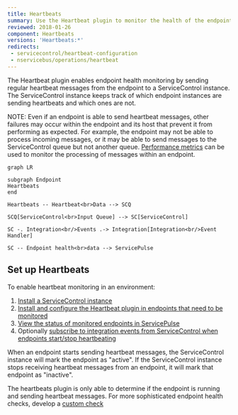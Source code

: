 ```yaml
---
title: Heartbeats
summary: Use the Heartbeat plugin to monitor the health of the endpoints
reviewed: 2018-01-26
component: Heartbeats
versions: 'Heartbeats:*'
redirects:
 - servicecontrol/heartbeat-configuration
 - nservicebus/operations/heartbeat
---
```


The Heartbeat plugin enables endpoint health monitoring by sending regular heartbeat messages from the endpoint to a ServiceControl instance. The ServiceControl instance keeps track of which endpoint instances are sending heartbeats and which ones are not.

NOTE: Even if an endpoint is able to send heartbeat messages, other failures may occur within the endpoint and its host that prevent it from performing as expected. For example, the endpoint may not be able to process incoming messages, or it may be able to send messages to the ServiceControl queue but not another queue. [Performance metrics](/monitoring/metrics/) can be used to monitor the processing of messages within an endpoint.

```mermaid
graph LR

subgraph Endpoint
Heartbeats
end

Heartbeats -- Heartbeat<br>Data --> SCQ

SCQ[ServiceControl<br>Input Queue] --> SC[ServiceControl]

SC -. Integration<br/>Events .-> Integration[Integration<br/>Event Handler]

SC -- Endpoint health<br>data --> ServicePulse
```


## Set up Heartbeats

To enable heartbeat monitoring in an environment:

1. [Install a ServiceControl instance](/servicecontrol/servicecontrol-instances/)
2. [Install and configure the Heartbeat plugin in endpoints that need to be monitored](install-plugin.md)
3. [View the status of monitored endpoints in ServicePulse](in-servicepulse.md)
4. Optionally [subscribe to integration events from ServiceControl when endpoints start/stop heartbeating](notification-events.md)

When an endpoint starts sending heartbeat messages, the ServiceControl instance will mark the endpoint as "active". If the ServiceControl instance stops receiving heartbeat messages from an endpoint, it will mark that endpoint as "inactive".

The heartbeats plugin is only able to determine if the endpoint is running and sending heartbeat messages. For more sophisticated endpoint health checks, develop a [custom check](/monitoring/custom-checks/)
